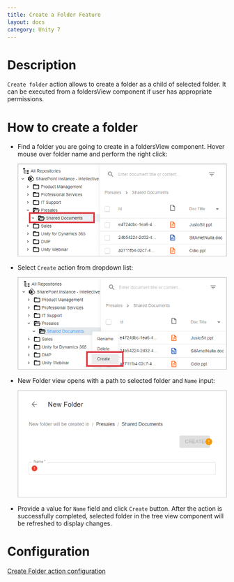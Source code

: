 ```yaml
---
title: Create a Folder Feature
layout: docs
category: Unity 7
---
```

# Description

`Create folder` action allows to create a folder as a child of selected folder. It can be executed from a foldersView component if user has appropriate permissions.

# How to create a folder

- Find a folder you are going to create in a foldersView component. Hover mouse over folder name and perform the right click:

  ![Folder actions button](./create-folder/images/react-ui-image1.png)

- Select `Create` action from dropdown list:

  ![Create action menu](./create-folder/images/react-ui-image2.png)

- New Folder view opens with a path to selected folder and `Name` input:

  ![New Folder View](./create-folder/images/react-ui-image3.png)

- Provide a value for `Name` field and click `Create` button. After the action is successfully completed, selected folder in the tree view component will be refreshed to display changes.
    
# Configuration

[Create Folder action configuration](../../configuration/actions/create-folder.md)  
